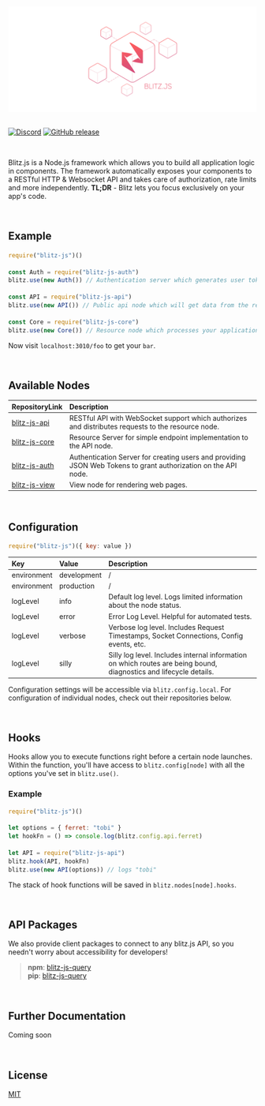 [![blitz.js](/banner.png)](https://github.com/nexus-devs)

##  

[![Discord](https://img.shields.io/discord/195582152849620992.svg)](https://discord.gg/AG8RPZ8) [![GitHub release](https://img.shields.io/github/release/nexus-devs/blitz-js.svg)]()

<br>

Blitz.js is a Node.js framework which allows you to build all application logic in components. The framework automatically exposes your components to a RESTful HTTP & Websocket API and takes care of authorization, rate limits and more independently. **TL;DR** - Blitz lets you focus exclusively on your app's code.

<br>

## Example

```javascript
require("blitz-js")()

const Auth = require("blitz-js-auth")
blitz.use(new Auth()) // Authentication server which generates user tokens

const API = require("blitz-js-api")
blitz.use(new API()) // Public api node which will get data from the resource node below

const Core = require("blitz-js-core")
blitz.use(new Core()) // Resource node which processes your application logic
```
Now visit `localhost:3010/foo` to get your `bar`.

<br>

## Available Nodes
| RepositoryLink          | Description   |
|:------------- |:------------- |
| [blitz-js-api](https://github.com/nexus-devs/blitz-js-api) | RESTful API with WebSocket support which authorizes and distributes requests to the resource node. |
| [blitz-js-core](https://github.com/nexus-devs/blitz-js-core) | Resource Server for simple endpoint implementation to the API node. |
| [blitz-js-auth](https://github.com/nexus-devs/blitz-js-auth) | Authentication Server for creating users and providing JSON Web Tokens to grant authorization on the API node.
| [blitz-js-view](https://github.com/nexus-devs/blitz-js-view) | View node for rendering web pages.

<br>

## Configuration
```javascript
require("blitz-js")({ key: value })
```

| Key           | Value         | Description   |
|:------------- |:------------- |:------------- |
| environment   | development   | / | 
| environment   | production    | / | 
| logLevel      | info          | Default log level. Logs limited information about the node status. |
| logLevel      | error         | Error Log Level. Helpful for automated tests. |
| logLevel      | verbose       | Verbose log level. Includes Request Timestamps, Socket Connections, Config events, etc. |
| logLevel      | silly         | Silly log level. Includes internal information on which routes are being bound, diagnostics and lifecycle details. |

Configuration settings will be accessible via `blitz.config.local`. For configuration of individual nodes, check out their repositories below.

<br>

## Hooks
Hooks allow you to execute functions right before a certain node launches. Within the function, you'll have access to `blitz.config[node]` with all the options you've set in `blitz.use()`.

### Example
```javascript
require("blitz-js")()

let options = { ferret: "tobi" }
let hookFn = () => console.log(blitz.config.api.ferret)

let API = require("blitz-js-api")
blitz.hook(API, hookFn)
blitz.use(new API(options)) // logs "tobi"
```
The stack of hook functions will be saved in `blitz.nodes[node].hooks`.

<br>

## API Packages
We also provide client packages to connect to any blitz.js API, so you needn't worry about accessibility for developers! <br>


>**npm**: [blitz-js-query](https://www.npmjs.com/package/blitz-js-query)<br>
>**pip**: [blitz-js-query](https://pypi.python.org/pypi?:action=display&name=blitz-js-query)
<br>

## Further Documentation
Coming soon

<br>

## License
[MIT](/LICENSE)
